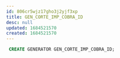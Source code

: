 ```yaml
---
id: 806cr5wjz17gho3j2yjf3xp
title: GEN_CORTE_IMP_COBRA_ID
desc: null
updated: 1684521570
created: 1684521570
---
```



```sql
 CREATE GENERATOR GEN_CORTE_IMP_COBRA_ID;
```
